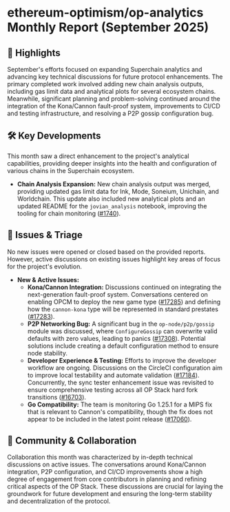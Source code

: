 # ethereum-optimism/op-analytics Monthly Report (September 2025)

## 🚀 Highlights
September's efforts focused on expanding Superchain analytics and advancing key technical discussions for future protocol enhancements. The primary completed work involved adding new chain analysis outputs, including gas limit data and analytical plots for several ecosystem chains. Meanwhile, significant planning and problem-solving continued around the integration of the Kona/Cannon fault-proof system, improvements to CI/CD and testing infrastructure, and resolving a P2P gossip configuration bug.

## 🛠️ Key Developments
This month saw a direct enhancement to the project's analytical capabilities, providing deeper insights into the health and configuration of various chains in the Superchain ecosystem.

- **Chain Analysis Expansion:** New chain analysis output was merged, providing updated gas limit data for Ink, Mode, Soneium, Unichain, and Worldchain. This update also included new analytical plots and an updated README for the `jovian_analysis` notebook, improving the tooling for chain monitoring ([#1740](https://github.com/ethereum-optimism/op-analytics/pull/1740)).

## 🐛 Issues & Triage
No new issues were opened or closed based on the provided reports. However, active discussions on existing issues highlight key areas of focus for the project's evolution.

- **New & Active Issues:**
    - **Kona/Cannon Integration:** Discussions continued on integrating the next-generation fault-proof system. Conversations centered on enabling OPCM to deploy the new game type ([#17285](https://github.com/ethereum-optimism/op-analytics/issues/17285)) and defining how the `cannon-kona` type will be represented in standard prestates ([#17283](https://github.com/ethereum-optimism/op-analytics/issues/17283)).
    - **P2P Networking Bug:** A significant bug in the `op-node/p2p/gossip` module was discussed, where `ConfigureGossip` can overwrite valid defaults with zero values, leading to panics ([#17308](https://github.com/ethereum-optimism/op-analytics/issues/17308)). Potential solutions include creating a default configuration method to ensure node stability.
    - **Developer Experience & Testing:** Efforts to improve the developer workflow are ongoing. Discussions on the CircleCI configuration aim to improve local testability and automate validation ([#17184](https://github.com/ethereum-optimism/op-analytics/issues/17184)). Concurrently, the sync tester enhancement issue was revisited to ensure comprehensive testing across all OP Stack hard fork transitions ([#16703](https://github.com/ethereum-optimism/op-analytics/issues/16703)).
    - **Go Compatibility:** The team is monitoring Go 1.25.1 for a MIPS fix that is relevant to Cannon's compatibility, though the fix does not appear to be included in the latest point release ([#17060](https://github.com/ethereum-optimism/op-analytics/issues/17060)).

## 💬 Community & Collaboration
Collaboration this month was characterized by in-depth technical discussions on active issues. The conversations around Kona/Cannon integration, P2P configuration, and CI/CD improvements show a high degree of engagement from core contributors in planning and refining critical aspects of the OP Stack. These discussions are crucial for laying the groundwork for future development and ensuring the long-term stability and decentralization of the protocol.
